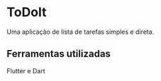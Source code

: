 # ToDoIt

Uma aplicação de lista de tarefas simples e direta.

## Ferramentas utilizadas

Flutter e Dart

